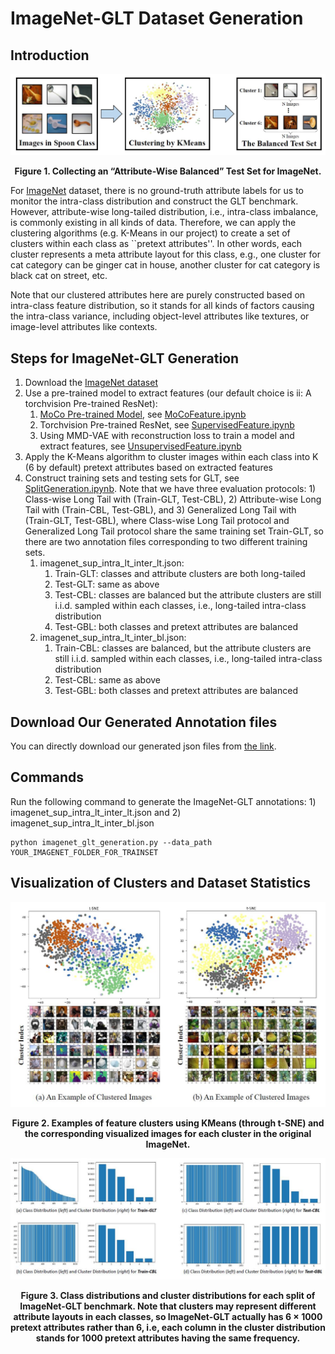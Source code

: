 # ImageNet-GLT Dataset Generation

## Introduction

<p align = "center"><img src="../figure/imagenet-glt.jpg"  alt="Generating ImageNet-GLT."></p>
<p align = "center"><b>Figure 1. Collecting an “Attribute-Wise Balanced” Test Set for ImageNet.</b></p>

For [ImageNet](https://ieeexplore.ieee.org/abstract/document/5206848) dataset, there is no ground-truth attribute labels for us to monitor the intra-class distribution and construct the GLT benchmark. However, attribute-wise long-tailed distribution, i.e., intra-class imbalance, is commonly existing in all kinds of data. Therefore, we can apply the clustering algorithms (e.g. K-Means in our project) to create a set of clusters within each class as ``pretext attributes''. In other words, each cluster represents a meta attribute layout for this class, e.g., one cluster for cat category can be ginger cat in house, another cluster for cat category is black cat on street, etc. 

Note that our clustered attributes here are purely constructed based on intra-class feature distribution, so it stands for all kinds of factors causing the intra-class variance, including object-level attributes like textures, or image-level attributes like contexts. 

## Steps for ImageNet-GLT Generation 
1. Download the [ImageNet dataset](https://image-net.org/download.php)
2. Use a pre-trained model to extract features (our default choice is ii: A torchvision Pre-trained ResNet):
    1. [MoCo Pre-trained Model](https://github.com/facebookresearch/moco), see [MoCoFeature.ipynb](1.MoCoFeature.ipynb)
    2. Torchvision Pre-trained ResNet, see [SupervisedFeature.ipynb](1.SupervisedFeature.ipynb)
    3. Using MMD-VAE with reconstruction loss to train a model and extract features, see [UnsupervisedFeature.ipynb](1.UnsupervisedFeature.ipynb)
3. Apply the K-Means algorithm to cluster images within each class into K (6 by default) pretext attributes based on extracted features
4. Construct training sets and testing sets for GLT, see [SplitGeneration.ipynb](2.SplitGeneration.ipynb). Note that we have three evaluation protocols: 1) Class-wise Long Tail with (Train-GLT, Test-CBL), 2) Attribute-wise Long Tail with (Train-CBL, Test-GBL), and 3) Generalized Long Tail with (Train-GLT, Test-GBL), where Class-wise Long Tail protocol and Generalized Long Tail protocol share the same training set Train-GLT, so there are two annotation files corresponding to two different training sets.
    1. imagenet_sup_intra_lt_inter_lt.json: 
        1.  Train-GLT: classes and attribute clusters are both long-tailed
        2.  Test-GLT: same as above
        3.  Test-CBL: classes are balanced but the attribute clusters are still i.i.d. sampled within each classes, i.e., long-tailed intra-class distribution
        4.  Test-GBL: both classes and pretext attributes are balanced
    2. imagenet_sup_intra_lt_inter_bl.json: 
        1. Train-CBL: classes are balanced, but the attribute clusters are still i.i.d. sampled within each classes, i.e., long-tailed intra-class distribution
        2. Test-CBL: same as above
        3. Test-GBL: both classes and pretext attributes are balanced


## Download Our Generated Annotation files
You can directly download our generated json files from [the link](https://1drv.ms/u/s!AmRLLNf6bzcitKlpBoTerorv5yaeIw?e=0bw83U).


## Commands
Run the following command to generate the ImageNet-GLT annotations: 1) imagenet_sup_intra_lt_inter_lt.json and 2) imagenet_sup_intra_lt_inter_bl.json
```
python imagenet_glt_generation.py --data_path YOUR_IMAGENET_FOLDER_FOR_TRAINSET
```

## Visualization of Clusters and Dataset Statistics

<p align = "center"><img src="../figure/imagenet-glt-visualization.jpg"  alt="Visualization of ImageNet-GLT Clusters."></p>
<p align = "center"><b>Figure 2. Examples of feature clusters using KMeans (through t-SNE) and the corresponding visualized images for each cluster in the original ImageNet.</b></p>


<p align = "center"><img src="../figure/imagenet-glt-statistics.jpg"  alt="Statistics of ImageNet-GLT Dataset."></p>
<p align = "center"><b>Figure 3. Class distributions and cluster distributions for each split of ImageNet-GLT benchmark. Note that clusters may represent different attribute layouts in each classes, so ImageNet-GLT actually has 6 × 1000 pretext attributes rather than 6, i.e, each column in the cluster distribution stands for 1000 pretext attributes having the same frequency.</b></p>
